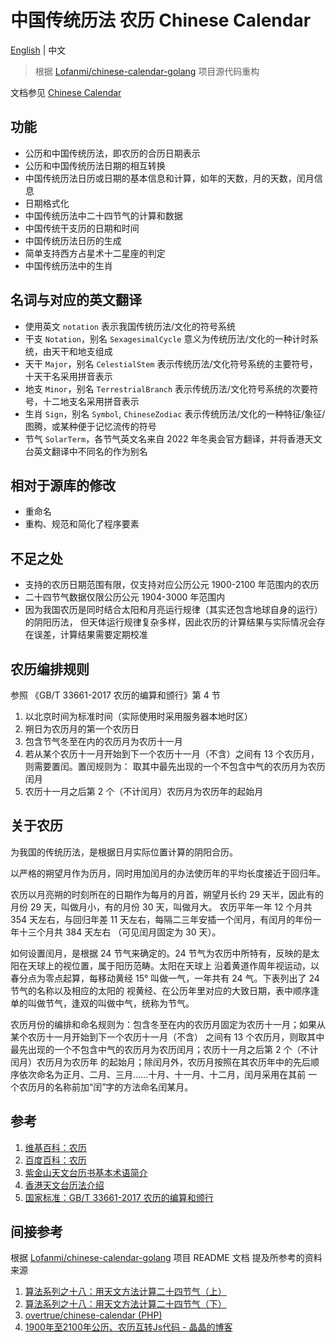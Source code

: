 
# 中国传统历法 农历 Chinese Calendar

[English](README.md) | 中文

> 根据 [Lofanmi/chinese-calendar-golang](https://github.com/Lofanmi/chinese-calendar-golang) 项目源代码重构

文档参见 [Chinese Calendar](https://pkg.go.dev/github.com/keepitlight/ChineseCalendarGo)

## 功能

- 公历和中国传统历法，即农历的合历日期表示
- 公历和中国传统历法日期的相互转换
- 中国传统历法日历或日期的基本信息和计算，如年的天数，月的天数，闰月信息
- 日期格式化
- 中国传统历法中二十四节气的计算和数据
- 中国传统干支历的日期和时间
- 中国传统历法日历的生成
- 简单支持西方占星术十二星座的判定
- 中国传统历法中的生肖

## 名词与对应的英文翻译

- 使用英文 `notation` 表示我国传统历法/文化的符号系统
- 干支 `Notation`，别名 `SexagesimalCycle` 意义为传统历法/文化的一种计时系统，由天干和地支组成
- 天干 `Major`，别名 `CelestialStem` 表示传统历法/文化符号系统的主要符号，十天干名采用拼音表示
- 地支 `Minor`，别名 `TerrestrialBranch` 表示传统历法/文化符号系统的次要符号，十二地支名采用拼音表示
- 生肖 `Sign`，别名 `Symbol`, `ChineseZodiac` 表示传统历法/文化的一种特征/象征/图腾，或某种便于记忆流传的符号
- 节气 `SolarTerm`，各节气英文名来自 2022 年冬奥会官方翻译，并将香港天文台英文翻译中不同名的作为别名

## 相对于源库的修改

- 重命名
- 重构、规范和简化了程序要素

## 不足之处

- 支持的农历日期范围有限，仅支持对应公历公元 1900-2100 年范围内的农历
- 二十四节气数据仅限公历公元 1904-3000 年范围内
- 因为我国农历是同时结合太阳和月亮运行规律（其实还包含地球自身的运行）的阴阳历法，
  但天体运行规律复杂多样，因此农历的计算结果与实际情况会存在误差，计算结果需要定期校准

## 农历编排规则

参照 《GB/T 33661-2017 农历的编算和颁行》第 4 节

1. 以北京时间为标准时间（实际使用时采用服务器本地时区）
2. 朔日为农历月的第一个农历日
3. 包含节气冬至在内的农历月为农历十一月
4. 若从某个农历十一月开始到下一个农历十一月（不含）之间有 13 个农历月，则需要置闰。置闰规则为：
   取其中最先出现的一个不包含中气的农历月为农历闰月
5. 农历十一月之后第 2 个（不计闰月）农历月为农历年的起始月

## 关于农历

为我国的传统历法，是根据日月实际位置计算的阴阳合历。

以严格的朔望月作为历月，同时用加闰月的办法使历年的平均长度接近于回归年。

农历以月亮朔的时刻所在的日期作为每月的月首，朔望月长约 29 天半，因此有的月份 29 天，叫做月小，有的月份 30 天，叫做月大。
农历平年一年 12 个月共 354 天左右，与回归年差 11 天左右，每隔二三年安插一个闰月，有闰月的年份一年十三个月共 384 天左右
（可见闰月固定为 30 天）。

如何设置闰月，是根据 24 节气来确定的。24 节气为农历中所特有，反映的是太阳在天球上的视位置，属于阳历范畴。太阳在天球上
沿着黄道作周年视运动，以春分点为零点起算，每移动黄经 15° 叫做一气，一年共有 24 气。下表列出了 24 节气的名称以及相应的太阳的
视黄经、在公历年里对应的大致日期，表中顺序逢单的叫做节气，逢双的叫做中气，统称为节气。 

农历月份的编排和命名规则为：包含冬至在内的农历月固定为农历十一月；如果从某个农历十一月开始到下一个农历十一月（不含）
之间有 13 个农历月，则取其中最先出现的一个不包含中气的农历月为农历闰月；农历十一月之后第 2 个（不计闰月）农历月为农历年
的起始月；除闰月外，农历月按照在其农历年中的先后顺序依次命名为正月、二月、三月……十月、十一月、十二月，闰月采用在其前
一个农历月的名称前加“闰”字的方法命名闰某月。

## 参考

1. [维基百科：农历](https://zh.wikipedia.org/wiki/%E8%BE%B2%E6%9B%86)
2. [百度百科：农历](https://baike.baidu.com/item/%E5%86%9C%E5%8E%86)
3. [紫金山天文台历书基本术语简介](http://www.pmo.cas.cn/xwdt2019/kpdt2019/202203/t20220314_6389637.html) 
4. [香港天文台历法介绍](https://www.hko.gov.hk/sc/sitemap.html?menu=1292&submenu=1312)
5. [国家标准：GB/T 33661-2017 农历的编算和颁行](https://openstd.samr.gov.cn/bzgk/gb/newGbInfo?hcno=E107EA4DE9725EDF819F33C60A44B296)

## 间接参考

根据 [Lofanmi/chinese-calendar-golang](https://github.com/Lofanmi/chinese-calendar-golang) 项目 README 文档
提及所参考的资料来源

1. [算法系列之十八：用天文方法计算二十四节气（上）](https://blog.csdn.net/orbit/article/details/7910220)
2. [算法系列之十八：用天文方法计算二十四节气（下）](https://blog.csdn.net/orbit/article/details/7944248)
3. [overtrue/chinese-calendar (PHP)](https://github.com/overtrue/chinese-calendar)
4. [1900年至2100年公历、农历互转Js代码 - 晶晶的博客](http://blog.jjonline.cn/userInterFace/173.html)
